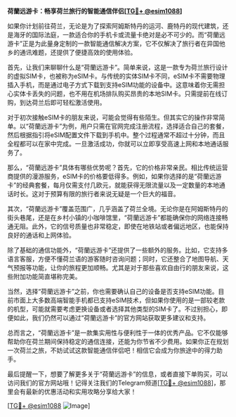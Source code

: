 **荷蘭远游卡：畅享荷兰旅行的智能通信伴侣[[TG💪+ @esim1088](https://t.me/s/esim1088)]**

如果你计划前往荷兰，无论是为了探索阿姆斯特丹的运河、鹿特丹的现代建筑，还是海牙的国际法庭，一款适合你的手机卡或流量卡绝对是必不可少的。而“荷蘭远游卡”正是为此量身定制的一款智能通信解决方案，它不仅解决了旅行者在异国他乡的通讯难题，还提供了便捷高效的使用体验。

首先，让我们来聊聊什么是“荷蘭远游卡”。简单来说，这是一款专为荷兰旅行设计的虚拟SIM卡，也被称为eSIM卡。与传统的实体SIM卡不同，eSIM卡不需要物理插入手机，而是通过电子方式下载到支持eSIM功能的设备中。这意味着你无需担心实体卡丢失的问题，也不用在机场排队购买昂贵的本地SIM卡。只需提前在线订购，到达荷兰后即可轻松激活使用。

对于初次接触eSIM卡的朋友来说，可能会觉得有些陌生。但其实它的操作非常简单。以“荷蘭远游卡”为例，用户只需在官网完成注册流程，选择适合自己的套餐，然后根据指引将eSIM配置文件下载到手机中。整个过程通常不超过十分钟，而且全程都可以在家中完成。一旦激活成功，你就可以立即享受高速上网和本地通话服务了。

那么，“荷蘭远游卡”具体有哪些优势呢？首先，它的价格非常亲民。相比传统运营商提供的漫游服务，eSIM卡的价格要低得多。例如，如果你选择的是“荷蘭远游卡”的经典套餐，每月仅需支付几欧元，就能获得无限流量以及一定数量的本地通话时长。这对于预算有限的旅行者来说无疑是一个巨大的福音。

其次，“荷蘭远游卡”覆盖范围广，几乎涵盖了荷兰全境。无论你是在阿姆斯特丹的街头巷尾，还是在乡村小镇的小咖啡馆里，“荷蘭远游卡”都能确保你的网络连接畅通无阻。此外，它的信号质量也非常稳定，即使在地铁站或者偏远地区，也能保持良好的通话和上网体验。

除了基础的通信功能外，“荷蘭远游卡”还提供了一些额外的服务。比如，它支持多语言客服，方便不懂荷兰语的游客随时咨询问题；同时，它还整合了地图导航、天气预报等功能，让你的旅程更加顺畅。尤其是对于那些喜欢自由行的朋友来说，这些附加功能简直堪称完美。

当然，选择“荷蘭远游卡”之前，你也需要确认自己的设备是否支持eSIM功能。目前市面上大多数高端智能手机都已支持eSIM技术，但如果你使用的是一部较老款的机型，可能就需要考虑更换设备或者选择其他类型的SIM卡了。不过别担心，即便如此，我们仍然可以通过“荷蘭远游卡”的官方网站获取更多建议和支持。

总而言之，“荷蘭远游卡”是一款集实用性与便利性于一体的优秀产品。它不仅能够帮助你在荷兰期间保持稳定的通信连接，还能为你节省不少费用。如果你正在规划一次荷兰之旅，不妨试试这款智能通信伴侣吧！相信它会成为你旅途中的得力助手。

最后提醒一下，想要了解更多关于“荷蘭远游卡”的信息，或者直接下单购买，可以访问我们的官方网站哦！记得关注我们的Telegram频道[[TG💪+ @esim1088](https://t.me/s/esim1088)]，那里会有最新的优惠活动和实用攻略分享给大家！

[[TG💪+ @esim1088](https://t.me/s/esim1088) ![Image](https://i.postimg.cc/4NQfJmqS/Snipaste-2025-05-13-00-14-12.png)]